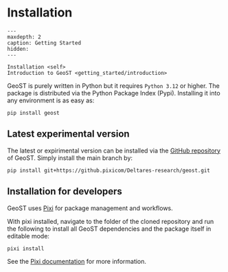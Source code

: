 # Installation
```{toctree}
---
maxdepth: 2
caption: Getting Started
hidden:
---

Installation <self>
Introduction to GeoST <getting_started/introduction>
```

GeoST is purely written in Python but it requires `Python 3.12` or higher. The package is distributed via the Python Package Index (Pypi). Installing it into any environment is as
easy as:

```
pip install geost
```

## Latest experimental version
The latest or expirimental version can be installed via the [GitHub repository](https://github.com/Deltares-research/geost) of GeoST. Simply install the main branch by:

```
pip install git+https://github.pixicom/Deltares-research/geost.git
```

## Installation for developers
GeoST uses [Pixi](https://github.com/prefix-dev/pixi) for package management and workflows.

With pixi installed, navigate to the folder of the cloned repository and run the following 
to install all GeoST dependencies and the package itself in editable mode:

```
pixi install
```

See the [Pixi documentation](https://pixi.sh/latest/) for more information.
